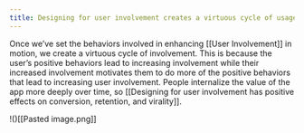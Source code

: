 ```yaml
---
title: Designing for user involvement creates a virtuous cycle of usage
---
```

Once we’ve set the behaviors involved in enhancing [[User Involvement]] in motion, we create a virtuous cycle of involvement.  This is because the user’s positive behaviors lead to increasing involvement while their increased involvement motivates them to do more of the positive behaviors that lead to increasing user involvement. People internalize the value of the app more deeply over time, so [[Designing for user involvement has positive effects on conversion, retention, and virality]].

!()[[Pasted image.png]]